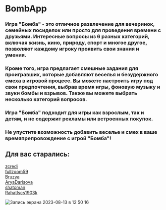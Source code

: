 # BombApp

### Игра "Бомба" - это отличное развлечение для вечеринок, семейных посиделок или просто для проведения времени с друзьями. Интересные вопросы из 6 разных категорий, включая жизнь, кино, природу, спорт и многое другое, позволяют каждому игроку проявить свои знания и умения.

### Кроме того, игра предлагает смешные задания для проигравших, которые добавляют веселья и безудержного смеха в игровой процесс. Вы можете настроить игру под свои предпочтения, выбрав время игры, фоновую музыку и звуки бомбы и взрывов. Также вы можете выбрать несколько категорий вопросов.

### Игра "Бомба" подходит для игры как взрослым, так и детям, и не содержит рекламы или встроенных покупок.

### Не упустите возможность добавить веселье и смех в ваше времяпрепровождение с игрой "Бомба"!

## Для вас старались:

[zcredi](https://github.com/zcredi)</br>
[fullzoom59](https://github.com/fullzoom59)</br>
[Bruzya](https://github.com/Bruzya)</br>
[AryaDarisova](https://github.com/AryaDarisova)</br>
[shatoman](https://github.com/shatoman)</br>
[RahatIscs1903k](https://github.com/RahatIscs1903k)</br>

![Запись экрана 2023-08-13 в 12 50 16](https://github.com/zcredi/BombApp/assets/107634092/17fbb49a-9966-4c2e-be2b-9e4a86521075)
